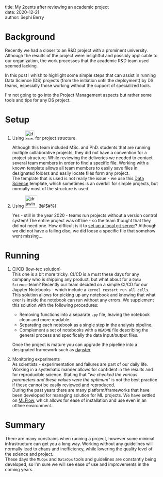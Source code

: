 title: My 2cents after reviewing an academic project  
date: 2020-12-21  
author: Sephi Berry  

# Background

Recently we had a closer to an R&D project with a prominent university. Although the results of the project were insightful and possibly applicable to our organization, the work processes that the academic R&D team used seemed lacking.   

In this post I whish to highlight some simple steps that can assist in running Data Science (DS) projects (from the initiation until the deployment) by DS teams, especially those working without the support of specialized tools.  

I'm not going to go into the Project Management aspects but rather some tools and tips for any DS project.

# Setup
1.  Using <img src="https://miro.medium.com/max/1200/1*wfMxroB_sHsx06lrreeKew.png" alt="drawing" height="30" href="https://cookiecutter.readthedocs.io/en/latest/installation.html" />  for project structure.  
      
    Although this team included MSc. and PhD. students that are running multiple collaborative projects, they did not have a convention for a project structure. While reviewing the deliveries we needed to contact several team members in order to find a specific file. Working with a known template allows all team members to easily save files in designated folders and easily locate files form any project.  
    The template that is used is not really the issue - we use this [Data Science]((https://drivendata.github.io/cookiecutter-data-science/)) template, which sometimes is an overkill for  simple projects, but normally most of the structure is used.  

2. Using <img src="https://camo.githubusercontent.com/6eaaae8defc78f268eaf0824350a66a1dfcb6aa77210d3dca069d1d1cefebc53/68747470733a2f2f6769742d73636d2e636f6d2f696d616765732f6c6f676f732f646f776e6c6f6164732f4769742d4c6f676f2d32436f6c6f722e706e67" alt="drawing" height="40" href="https://git-scm.com/"/>  (!@$#%)  
  
   Yes - still in the year 2020 - teams run projects without a version control system! The entire project was offline - so the team thought that they did not need one. How difficult is it to [set up a local git server](https://www.linux.com/training-tutorials/how-run-your-own-git-server/)? Although we did not have a failing disc, we did loose a specific file that somehow went missing...
   
# Running 
1. CI/CD (low-tec  solution)   
   This one is a bit more tricky.  CI/CD is a must these days for any company who is shipping any product, but what about for a `Data Science` team? Recently our team decided on a simple CI/CD for our Jupyter Notebooks - which include a `kernel restart run all cells`. This solution allows for picking up any notebook and  knowing that what ever is inside the notebook can run without any errors. We supplement this solution with the following procedures:  
   * Removing functions into a separate  `.py` file, leaving the notebook clean and more readable. 
   * Separating each notebook as a single step in the analysis pipeline. 
   * Complement a set of notebooks with a `README` file describing the general process and specifically the data input/output files.  
  
    Once the project is mature you can upgrade the pipeline into a designated framework such as [dagster](https://dagster.io/)
  
2. Monitoring experiments  
   As scientists - experimentation and failures are part of our daily life. Working in a systematic manner allows for confident in the results and for reproducible science.  Stating that _"we checked the various parameters and these values were the optimum"_ is not the best practice if these cannot be easily reviewed and reproduced.  
   During the past years there are many platform/frameworks that have been developed for managing solution for ML projects. We have settled on [MLFlow](https://mlflow.org), which allows for ease of installation and use even in an offline environment. 

# Summary  

There are many constrains when running a project, however some minimal infrastructure can get you a long way. Working without any guidelines will normally lead to chaos and inefficiency, while lowering the quality level of the science and project.  
These days the `MLOps` and `DataOps` tools and guidelines are constantly being developed, so I'm sure we will see ease of use and improvements in the coming years. 
